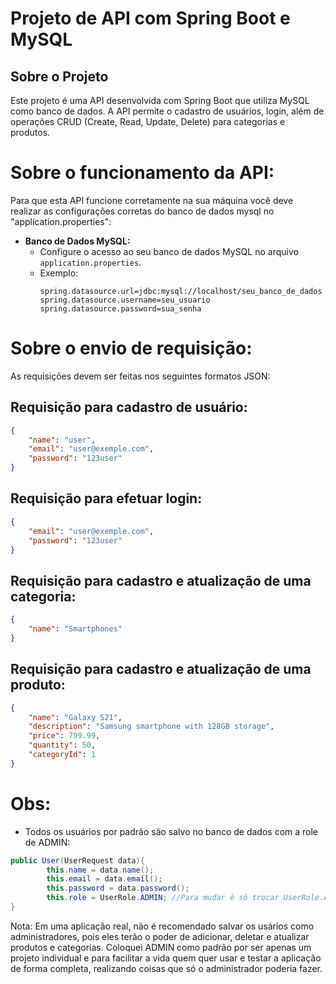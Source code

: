 # Projeto de API com Spring Boot e MySQL

## Sobre o Projeto
Este projeto é uma API desenvolvida com Spring Boot que utiliza MySQL como banco de dados. A API permite o cadastro de usuários, login, além de operações CRUD (Create, Read, Update, Delete) para categorias e produtos.

# Sobre o funcionamento da API:
Para que esta API funcione corretamente na sua máquina você deve realizar as configurações corretas do banco de dados mysql no "application.properties":

- **Banco de Dados MySQL:**
   - Configure o acesso ao seu banco de dados MySQL no arquivo `application.properties`.
   - Exemplo:
     ```properties
     spring.datasource.url=jdbc:mysql://localhost/seu_banco_de_dados
     spring.datasource.username=seu_usuario
     spring.datasource.password=sua_senha
     ```

# Sobre o envio de requisição:
As requisições devem ser feitas nos seguintes formatos JSON:

## Requisição para cadastro de usuário:
```json
{
    "name": "user",
    "email": "user@exemple.com",
    "password": "123user"
}
```
## Requisição para efetuar login:
```json
{
    "email": "user@exemple.com",
    "password": "123user"
}
```

## Requisição para cadastro e atualização de uma categoria:
```json
{
    "name": "Smartphones"
}
```
## Requisição para cadastro e atualização de uma produto:
```json
{
    "name": "Galaxy S21",
    "description": "Samsung smartphone with 128GB storage",
    "price": 799.99,
    "quantity": 50,
    "categoryId": 1
}
```
# Obs:
- Todos os usuários por padrão são salvo no banco de dados com a role de ADMIN:

```java
public User(UserRequest data){
        this.name = data.name();
        this.email = data.email();
        this.password = data.password();
        this.role = UserRole.ADMIN; //Para mudar é só trocar UserRole.ADMIN para UserRole.USER
}
```
Nota: Em uma aplicação real, não é recomendado salvar os usários como administradores, pois eles terão o poder de adicionar, deletar e atualizar produtos e categorias.
Coloquei ADMIN como padrão por ser apenas um projeto individual e para facilitar a vida quem quer usar e testar a aplicação de forma completa, realizando coisas que só o administrador poderia fazer.
